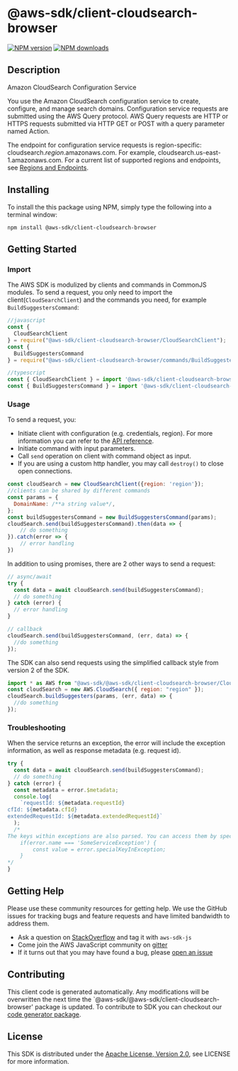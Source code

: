 # @aws-sdk/client-cloudsearch-browser

[![NPM version](https://img.shields.io/npm/v/@aws-sdk/client-cloudsearch-browser/preview.svg)](https://www.npmjs.com/package/@aws-sdk/client-cloudsearch-browser)
[![NPM downloads](https://img.shields.io/npm/dm/@aws-sdk/client-cloudsearch-browser.svg)](https://www.npmjs.com/package/@aws-sdk/client-cloudsearch-browser)

## Description

<fullname>Amazon CloudSearch Configuration Service</fullname> <p>You use the Amazon CloudSearch configuration service to create, configure, and manage search domains. Configuration service requests are submitted using the AWS Query protocol. AWS Query requests are HTTP or HTTPS requests submitted via HTTP GET or POST with a query parameter named Action.</p> <p>The endpoint for configuration service requests is region-specific: cloudsearch.<i>region</i>.amazonaws.com. For example, cloudsearch.us-east-1.amazonaws.com. For a current list of supported regions and endpoints, see <a href="http://docs.aws.amazon.com/general/latest/gr/rande.html#cloudsearch_region" target="_blank">Regions and Endpoints</a>.</p>

## Installing

To install the this package using NPM, simply type the following into a terminal window:

```
npm install @aws-sdk/client-cloudsearch-browser
```

## Getting Started

### Import

The AWS SDK is modulized by clients and commands in CommonJS modules. To send a request, you only need to import the client(`CloudSearchClient`) and the commands you need, for example `BuildSuggestersCommand`:

```javascript
//javascript
const {
  CloudSearchClient
} = require("@aws-sdk/client-cloudsearch-browser/CloudSearchClient");
const {
  BuildSuggestersCommand
} = require("@aws-sdk/client-cloudsearch-browser/commands/BuildSuggestersCommand");
```

```javascript
//typescript
const { CloudSearchClient } = import '@aws-sdk/client-cloudsearch-browser/CloudSearchClient';
const { BuildSuggestersCommand } = import '@aws-sdk/client-cloudsearch-browser/commands/BuildSuggestersCommand';
```

### Usage

To send a request, you:

- Initiate client with configuration (e.g. credentials, region). For more information you can refer to the [API reference][].
- Initiate command with input parameters.
- Call `send` operation on client with command object as input.
- If you are using a custom http handler, you may call `destroy()` to close open connections.

```javascript
const cloudSearch = new CloudSearchClient({region: 'region'});
//clients can be shared by different commands
const params = {
  DomainName: /**a string value*/,
};
const buildSuggestersCommand = new BuildSuggestersCommand(params);
cloudSearch.send(buildSuggestersCommand).then(data => {
    // do something
}).catch(error => {
    // error handling
})
```

In addition to using promises, there are 2 other ways to send a request:

```javascript
// async/await
try {
  const data = await cloudSearch.send(buildSuggestersCommand);
  // do something
} catch (error) {
  // error handling
}
```

```javascript
// callback
cloudSearch.send(buildSuggestersCommand, (err, data) => {
  //do something
});
```

The SDK can also send requests using the simplified callback style from version 2 of the SDK.

```javascript
import * as AWS from "@aws-sdk/@aws-sdk/client-cloudsearch-browser/CloudSearch";
const cloudSearch = new AWS.CloudSearch({ region: "region" });
cloudSearch.buildSuggesters(params, (err, data) => {
  //do something
});
```

### Troubleshooting

When the service returns an exception, the error will include the exception information, as well as response metadata (e.g. request id).

```javascript
try {
  const data = await cloudSearch.send(buildSuggestersCommand);
  // do something
} catch (error) {
  const metadata = error.$metadata;
  console.log(
    `requestId: ${metadata.requestId}
cfId: ${metadata.cfId}
extendedRequestId: ${metadata.extendedRequestId}`
  );
  /*
The keys within exceptions are also parsed. You can access them by specifying exception names:
    if(error.name === 'SomeServiceException') {
        const value = error.specialKeyInException;
    }
*/
}
```

## Getting Help

Please use these community resources for getting help. We use the GitHub issues for tracking bugs and feature requests and have limited bandwidth to address them.

- Ask a question on [StackOverflow](https://stackoverflow.com/questions/tagged/aws-sdk-js) and tag it with `aws-sdk-js`
- Come join the AWS JavaScript community on [gitter](https://gitter.im/aws/aws-sdk-js-v3)
- If it turns out that you may have found a bug, please [open an issue](https://github.com/aws/aws-sdk-js-v3/issues)

## Contributing

This client code is generated automatically. Any modifications will be overwritten the next time the `@aws-sdk/@aws-sdk/client-cloudsearch-browser' package is updated. To contribute to SDK you can checkout our [code generator package][].

## License

This SDK is distributed under the
[Apache License, Version 2.0](http://www.apache.org/licenses/LICENSE-2.0),
see LICENSE for more information.

[code generator package]: https://github.com/aws/aws-sdk-js-v3/tree/master/packages/service-types-generator
[api reference]: https://docs.aws.amazon.com/AWSJavaScriptSDK/latest/
